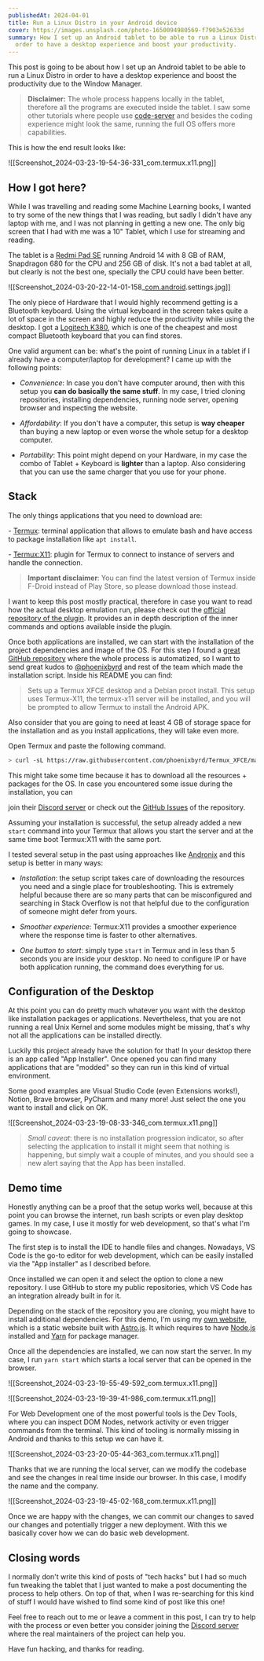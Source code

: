 ```yaml
---
publishedAt: 2024-04-01
title: Run a Linux Distro in your Android device
cover: https://images.unsplash.com/photo-1650094980569-f7903e52633d
summary: How I set up an Android tablet to be able to run a Linux Distro in
  order to have a desktop experience and boost your productivity.
---
```

This post is going to be about how I set up an Android tablet to be able to run a Linux Distro in order to have a desktop experience and boost the productivity due to the Window Manager.

> **Disclaimer:** The whole process happens locally in the tablet, therefore all the programs are executed inside the tablet. I saw some other tutorials where people use [code-server](https://github.com/coder/code-server) and besides the coding experience might look the same, running the full OS offers more capabilities.

This is how the end result looks like:

!\[\[Screenshot\_2024-03-23-19-54-36-331\_com.termux.x11.png\]\]

## How I got here?

While I was travelling and reading some Machine Learning books, I wanted to try some of the new things that I was reading, but sadly I didn't have any laptop with me, and I was not planning in getting a new one. The only big screen that I had with me was a 10" Tablet, which I use for streaming and reading.

The tablet is a [Redmi Pad SE](https://www.gsmarena.com/xiaomi_redmi_pad_se-12466.php) running Android 14 with 8 GB of RAM, Snapdragon 680 for the CPU and 256 GB of disk. It's not a bad tablet at all, but clearly is not the best one, specially the CPU could have been better.

!\[\[Screenshot\_2024-03-20-22-14-01-158\_[com.android](http://com.android).settings.jpg\]\]

The only piece of Hardware that I would highly recommend getting is a Bluetooth keyboard. Using the virtual keyboard in the screen takes quite a lot of space in the screen and highly reduce the productivity while using the desktop. I got a [Logitech K380](https://www.logitech.com/en-us/products/keyboards/k380-multi-device.920-009600.html), which is one of the cheapest and most compact Bluetooth keyboard that you can find stores.

One valid argument can be: what's the point of running Linux in a tablet if I already have a computer/laptop for development? I came up with the following points:

*   _Convenience_: In case you don't have computer around, then with this setup you **can do basically the same stuff**. In my case, I tried cloning repositories, installing dependencies, running node server, opening browser and inspecting the website.
    
*   _Affordability_: If you don't have a computer, this setup is **way cheaper** than buying a new laptop or even worse the whole setup for a desktop computer.
    
*   _Portability_: This point might depend on your Hardware, in my case the combo of Tablet + Keyboard is **lighter** than a laptop. Also considering that you can use the same charger that you use for your phone.
    

## Stack

The only things applications that you need to download are:

\- [Termux](https://termux.dev/en/): terminal application that allows to emulate bash and have access to package installation like `apt install`.

\- [Termux:X11](https://github.com/termux/termux-x11): plugin for Termux to connect to instance of servers and handle the connection.

> **Important disclaimer**: You can find the latest version of Termux inside F-Droid instead of Play Store, so please download those instead.

I want to keep this post mostly practical, therefore in case you want to read how the actual desktop emulation run, please check out the [official repository of the plugin](https://github.com/termux/termux-x11/blob/master/README.md). It provides an in depth description of the inner commands and options available inside the plugin.

Once both applications are installed, we can start with the installation of the project dependencies and image of the OS. For this step I found a [great GitHub repository](https://github.com/phoenixbyrd/Termux_XFCE) where the whole process is automatized, so I want to send great kudos to [@phoenixbyrd](https://github.com/phoenixbyrd) and rest of the team which made the installation script. Inside his README you can find:

> Sets up a Termux XFCE desktop and a Debian proot install. This setup uses Termux-X11, the termux-x11 server will be installed, and you will be prompted to allow Termux to install the Android APK.

Also consider that you are going to need at least 4 GB of storage space for the installation and as you install applications, they will take even more.

Open Termux and paste the following command.

```bash
> curl -sL https://raw.githubusercontent.com/phoenixbyrd/Termux_XFCE/main/setup.sh -o setup.sh && chmod +x setup.sh && ./setup.sh
```

This might take some time because it has to download all the resources + packages for the OS. In case you encountered some issue during the installation, you can

join their [Discord server](https://discord.gg/pNMVrZu5dm) or check out the [GitHub Issues](https://github.com/phoenixbyrd/Termux_XFCE/issues) of the repository.

Assuming your installation is successful, the setup already added a new `start` command into your Termux that allows you start the server and at the same time boot Termux:X11 with the same port.

I tested several setup in the past using approaches like [Andronix](https://andronix.app) and this setup is better in many ways:

*   _Installation_: the setup script takes care of downloading the resources you need and a single place for troubleshooting. This is extremely helpful because there are so many parts that can be misconfigured and searching in Stack Overflow is not that helpful due to the configuration of someone might defer from yours.
    
*   _Smoother experience_: Termux:X11 provides a smoother experience where the response time is faster to other alternatives.
    
*   _One button to start_: simply type `start` in Termux and in less than 5 seconds you are inside your desktop. No need to configure IP or have both application running, the command does everything for us.
    

## Configuration of the Desktop

At this point you can do pretty much whatever you want with the desktop like installation packages or applications. Nevertheless, that you are not running a real Unix Kernel and some modules might be missing, that's why not all the applications can be installed directly.

Luckily this project already have the solution for that! In your desktop there is an app called "App Installer". Once opened you can find many applications that are "modded" so they can run in this kind of virtual environment.

Some good examples are Visual Studio Code (even Extensions works!), Notion, Brave browser, PyCharm and many more! Just select the one you want to install and click on OK.

!\[\[Screenshot\_2024-03-23-19-08-33-346\_com.termux.x11.png\]\]

> _Small caveat_: there is no installation progression indicator, so after selecting the application to install it might seem that nothing is happening, but simply wait a couple of minutes, and you should see a new alert saying that the App has been installed.

## Demo time

Honestly anything can be a proof that the setup works well, because at this point you can browse the internet, run bash scripts or even play desktop games. In my case, I use it mostly for web development, so that's what I'm going to showcase.

The first step is to install the IDE to handle files and changes. Nowadays, VS Code is the go-to editor for web development, which can be easily installed via the "App installer" as I described before.

Once installed we can open it and select the option to clone a new repository. I use GitHub to store my public repositories, which VS Code has an integration already built in for it.

Depending on the stack of the repository you are cloning, you might have to install additional dependencies. For this demo, I'm using my [own website](https://emasuriano.com), which is a static website built with [Astro.js](https://astro.build/). It which requires to have [Node.js](https://nodejs.org/) installed and [Yarn](https://yarnpkg.com/) for package manager.

Once all the dependencies are installed, we can now start the server. In my case, I run `yarn start` which starts a local server that can be opened in the browser.

!\[\[Screenshot\_2024-03-23-19-55-49-592\_com.termux.x11.png\]\]

!\[\[Screenshot\_2024-03-23-19-39-41-986\_com.termux.x11.png\]\]

For Web Development one of the most powerful tools is the Dev Tools, where you can inspect DOM Nodes, network activity or even trigger commands from the terminal. This kind of tooling is normally missing in Android and thanks to this setup we can have it.

!\[\[Screenshot\_2024-03-23-20-05-44-363\_com.termux.x11.png\]\]

Thanks that we are running the local server, can we modify the codebase and see the changes in real time inside our browser. In this case, I modify the name and the company.

!\[\[Screenshot\_2024-03-23-19-45-02-168\_com.termux.x11.png\]\]

Once we are happy with the changes, we can commit our changes to saved our changes and potentially trigger a new deployment. With this we basically cover how we can do basic web development.

## Closing words

I normally don't write this kind of posts of "tech hacks" but I had so much fun tweaking the tablet that I just wanted to make a post documenting the process to help others. On top of that, when I was re-searching for this kind of stuff I would have wished to find some kind of post like this one!

Feel free to reach out to me or leave a comment in this post, I can try to help with the process or even better you consider joining the [Discord server](https://discord.gg/pNMVrZu5dm) where the real maintainers of the project can help you.

Have fun hacking, and thanks for reading.